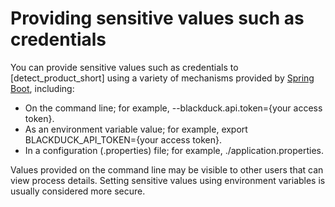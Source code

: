 # Providing sensitive values such as credentials

You can provide sensitive values such as credentials to [detect_product_short] using a variety of
mechanisms provided by [Spring Boot](https://docs.spring.io/spring-boot/docs/2.4.5/reference/html/spring-boot-features.html#boot-features-external-config),
including:

* On the command line; for example, --blackduck.api.token={your access token}.
* As an environment variable value; for example, export BLACKDUCK_API_TOKEN={your access token}.
* In a configuration (.properties) file; for example, ./application.properties.

Values provided on the command line may be visible to other users that can view process details.
Setting sensitive values using environment variables is usually considered more secure.
